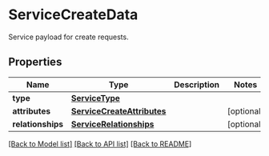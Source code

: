 # ServiceCreateData

Service payload for create requests.
## Properties
Name | Type | Description | Notes
------------ | ------------- | ------------- | -------------
**type** | [**ServiceType**](ServiceType.md) |  | 
**attributes** | [**ServiceCreateAttributes**](ServiceCreateAttributes.md) |  | [optional] 
**relationships** | [**ServiceRelationships**](ServiceRelationships.md) |  | [optional] 

[[Back to Model list]](README.md#documentation-for-models) [[Back to API list]](README.md#documentation-for-api-endpoints) [[Back to README]](README.md)


